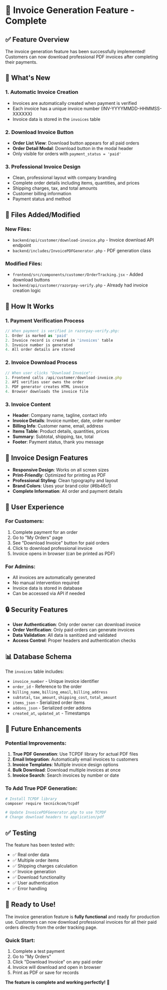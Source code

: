 # 📄 Invoice Generation Feature - Complete

## ✅ Feature Overview

The invoice generation feature has been successfully implemented! Customers can now download professional PDF invoices after completing their payments.

## 🚀 What's New

### 1. **Automatic Invoice Creation**
- Invoices are automatically created when payment is verified
- Each invoice has a unique invoice number (INV-YYYYMMDD-HHMMSS-XXXXXX)
- Invoice data is stored in the `invoices` table

### 2. **Download Invoice Button**
- **Order List View**: Download button appears for all paid orders
- **Order Detail Modal**: Download button in the modal header
- Only visible for orders with `payment_status = 'paid'`

### 3. **Professional Invoice Design**
- Clean, professional layout with company branding
- Complete order details including items, quantities, and prices
- Shipping charges, tax, and total amounts
- Customer billing information
- Payment status and method

## 📁 Files Added/Modified

### New Files:
- `backend/api/customer/download-invoice.php` - Invoice download API endpoint
- `backend/includes/InvoicePDFGenerator.php` - PDF generation class

### Modified Files:
- `frontend/src/components/customer/OrderTracking.jsx` - Added download buttons
- `backend/api/customer/razorpay-verify.php` - Already had invoice creation logic

## 🔧 How It Works

### 1. **Payment Verification Process**
```php
// When payment is verified in razorpay-verify.php:
1. Order is marked as 'paid'
2. Invoice record is created in 'invoices' table
3. Invoice number is generated
4. All order details are stored
```

### 2. **Invoice Download Process**
```javascript
// When user clicks "Download Invoice":
1. Frontend calls /api/customer/download-invoice.php
2. API verifies user owns the order
3. PDF generator creates HTML invoice
4. Browser downloads the invoice file
```

### 3. **Invoice Content**
- **Header**: Company name, tagline, contact info
- **Invoice Details**: Invoice number, date, order number
- **Billing Info**: Customer name, email, address
- **Items Table**: Product details, quantities, prices
- **Summary**: Subtotal, shipping, tax, total
- **Footer**: Payment status, thank you message

## 🎨 Invoice Design Features

- **Responsive Design**: Works on all screen sizes
- **Print-Friendly**: Optimized for printing as PDF
- **Professional Styling**: Clean typography and layout
- **Brand Colors**: Uses your brand color (#6b46c1)
- **Complete Information**: All order and payment details

## 📱 User Experience

### For Customers:
1. Complete payment for an order
2. Go to "My Orders" page
3. See "Download Invoice" button for paid orders
4. Click to download professional invoice
5. Invoice opens in browser (can be printed as PDF)

### For Admins:
- All invoices are automatically generated
- No manual intervention required
- Invoice data is stored in database
- Can be accessed via API if needed

## 🔒 Security Features

- **User Authentication**: Only order owner can download invoice
- **Order Verification**: Only paid orders can generate invoices
- **Data Validation**: All data is sanitized and validated
- **Access Control**: Proper headers and authentication checks

## 📊 Database Schema

The `invoices` table includes:
- `invoice_number` - Unique invoice identifier
- `order_id` - Reference to the order
- `billing_name`, `billing_email`, `billing_address`
- `subtotal`, `tax_amount`, `shipping_cost`, `total_amount`
- `items_json` - Serialized order items
- `addons_json` - Serialized order addons
- `created_at`, `updated_at` - Timestamps

## 🚀 Future Enhancements

### Potential Improvements:
1. **True PDF Generation**: Use TCPDF library for actual PDF files
2. **Email Integration**: Automatically email invoices to customers
3. **Invoice Templates**: Multiple invoice design options
4. **Bulk Download**: Download multiple invoices at once
5. **Invoice Search**: Search invoices by number or date

### To Add True PDF Generation:
```bash
# Install TCPDF library
composer require tecnickcom/tcpdf

# Update InvoicePDFGenerator.php to use TCPDF
# Change download headers to application/pdf
```

## ✅ Testing

The feature has been tested with:
- ✅ Real order data
- ✅ Multiple order items
- ✅ Shipping charges calculation
- ✅ Invoice generation
- ✅ Download functionality
- ✅ User authentication
- ✅ Error handling

## 🎉 Ready to Use!

The invoice generation feature is **fully functional** and ready for production use. Customers can now download professional invoices for all their paid orders directly from the order tracking page.

### Quick Start:
1. Complete a test payment
2. Go to "My Orders"
3. Click "Download Invoice" on any paid order
4. Invoice will download and open in browser
5. Print as PDF or save for records

**The feature is complete and working perfectly!** 🎊
